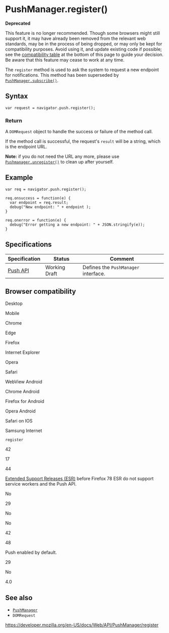 # PushManager.register()

**Deprecated**

This feature is no longer recommended. Though some browsers might still support it, it may have already been removed from the relevant web standards, may be in the process of being dropped, or may only be kept for compatibility purposes. Avoid using it, and update existing code if possible; see the [compatibility table](#browser_compatibility) at the bottom of this page to guide your decision. Be aware that this feature may cease to work at any time.

The `register` method is used to ask the system to request a new endpoint for notifications. This method has been superseded by [`PushManager.subscribe()`](subscribe).

## Syntax

    var request = navigator.push.register();

### Return

A <span class="page-not-created">`DOMRequest`</span> object to handle the success or failure of the method call.

If the method call is successful, the request's `result` will be a string, which is the endpoint URL.

**Note:** if you do not need the URL any more, please use [`Pushmanager.unregister()`](unregister) to clean up after yourself.

## Example

    var req = navigator.push.register();

    req.onsuccess = function(e) {
      var endpoint = req.result;
      debug("New endpoint: " + endpoint );
    }

    req.onerror = function(e) {
      debug("Error getting a new endpoint: " + JSON.stringify(e));
    }

## Specifications

<table><thead><tr class="header"><th>Specification</th><th>Status</th><th>Comment</th></tr></thead><tbody><tr class="odd"><td><a href="https://w3c.github.io/push-api/">Push API</a></td><td><span class="spec-wd">Working Draft</span></td><td>Defines the <code>PushManager</code> interface.</td></tr></tbody></table>

## Browser compatibility

Desktop

Mobile

Chrome

Edge

Firefox

Internet Explorer

Opera

Safari

WebView Android

Chrome Android

Firefox for Android

Opera Android

Safari on IOS

Samsung Internet

`register`

42

17

44

[Extended Support Releases (ESR)](https://www.mozilla.org/en-US/firefox/organizations/) before Firefox 78 ESR do not support service workers and the Push API.

No

29

No

No

42

48

Push enabled by default.

29

No

4.0

## See also

- [`PushManager`](../pushmanager)
- <span class="page-not-created">`DOMRequest`</span>

<a href="https://developer.mozilla.org/en-US/docs/Web/API/PushManager/register" class="_attribution-link">https://developer.mozilla.org/en-US/docs/Web/API/PushManager/register</a>

